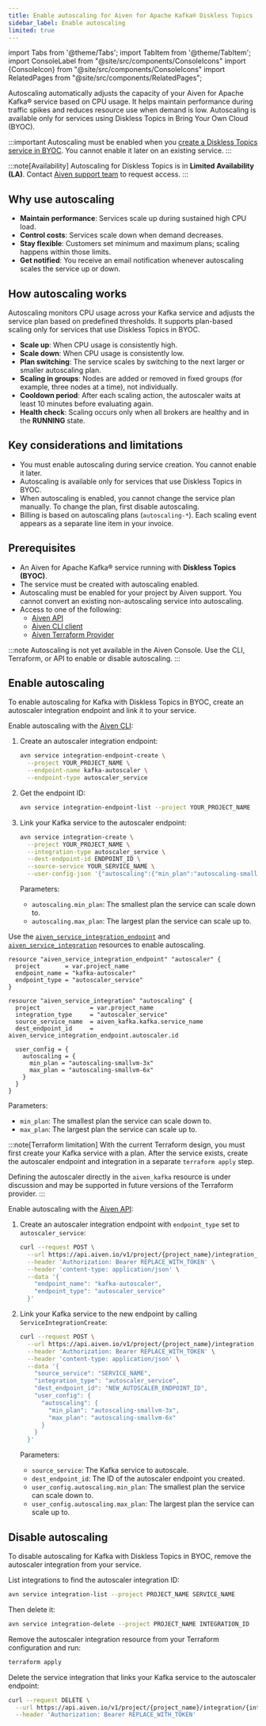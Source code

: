 ```yaml
---
title: Enable autoscaling for Aiven for Apache Kafka® Diskless Topics
sidebar_label: Enable autoscaling
limited: true
---
```


import Tabs from '@theme/Tabs';
import TabItem from '@theme/TabItem';
import ConsoleLabel from "@site/src/components/ConsoleIcons"
import {ConsoleIcon} from "@site/src/components/ConsoleIcons"
import RelatedPages from "@site/src/components/RelatedPages";

Autoscaling automatically adjusts the capacity of your Aiven for Apache Kafka® service based on CPU usage.
It helps maintain performance during traffic spikes and reduces resource use when
demand is low. Autoscaling is available only for services using Diskless Topics in
Bring Your Own Cloud (BYOC).

:::important
Autoscaling must be enabled when you
[create a Diskless Topics service in BYOC](/docs/products/diskless/howto/create-diskless-topic).
You cannot enable it later on an existing service.
:::

:::note[Availability]
Autoscaling for Diskless Topics is in **Limited Availability (LA)**. Contact
[Aiven support team](mailto:support@aiven.io) to request access.
:::

## Why use autoscaling

- **Maintain performance**: Services scale up during sustained high CPU load.
- **Control costs**: Services scale down when demand decreases.
- **Stay flexible**: Customers set minimum and maximum plans; scaling happens within
  those limits.
- **Get notified**: You receive an email notification whenever autoscaling scales the
  service up or down.

## How autoscaling works

Autoscaling monitors CPU usage across your Kafka service and adjusts the service plan
based on predefined thresholds. It supports plan-based scaling only for services that
use Diskless Topics in BYOC.

- **Scale up**: When CPU usage is consistently high.
- **Scale down**: When CPU usage is consistently low.
- **Plan switching**: The service scales by switching to the next larger or smaller
  autoscaling plan.
- **Scaling in groups**: Nodes are added or removed in fixed groups (for example,
  three nodes at a time), not individually.
- **Cooldown period**: After each scaling action, the autoscaler waits at least 10
  minutes before evaluating again.
- **Health check**: Scaling occurs only when all brokers are healthy and in the
  **RUNNING** state.

## Key considerations and limitations

- You must enable autoscaling during service creation. You cannot enable it later.
- Autoscaling is available only for services that use Diskless Topics in BYOC.
- When autoscaling is enabled, you cannot change the service plan manually. To change
  the plan, first disable autoscaling.
- Billing is based on autoscaling plans (`autoscaling-*`). Each scaling event appears
  as a separate line item in your invoice.

## Prerequisites

- An Aiven for Apache Kafka® service running with **Diskless Topics (BYOC)**.
- The service must be created with autoscaling enabled.
- Autoscaling must be enabled for your project by Aiven support.
  You cannot convert an existing non-autoscaling service into autoscaling.
- Access to one of the following:
  - [Aiven API](https://api.aiven.io/doc/)
  - [Aiven CLI client](/docs/tools/cli)
  - [Aiven Terraform Provider](https://registry.terraform.io/providers/aiven/aiven/latest)

:::note
Autoscaling is not yet available in the Aiven Console. Use the CLI, Terraform, or API to
enable or disable autoscaling.
:::

## Enable autoscaling

To enable autoscaling for Kafka with Diskless Topics in BYOC, create an
autoscaler integration endpoint and link it to your service.

<Tabs groupId="group1">
<TabItem value="cli" label="CLI">

Enable autoscaling with the [Aiven CLI](/docs/tools/cli):

1. Create an autoscaler integration endpoint:

   ```bash
   avn service integration-endpoint-create \
     --project YOUR_PROJECT_NAME \
     --endpoint-name kafka-autoscaler \
     --endpoint-type autoscaler_service
   ```

1. Get the endpoint ID:

   ```bash
   avn service integration-endpoint-list --project YOUR_PROJECT_NAME
   ```

1. Link your Kafka service to the autoscaler endpoint:

   ```bash
   avn service integration-create \
     --project YOUR_PROJECT_NAME \
     --integration-type autoscaler_service \
     --dest-endpoint-id ENDPOINT_ID \
     --source-service YOUR_SERVICE_NAME \
     --user-config-json '{"autoscaling":{"min_plan":"autoscaling-smallvm-3x","max_plan":"autoscaling-smallvm-6x"}}'
   ```

   Parameters:

   - `autoscaling.min_plan`: The smallest plan the service can scale down to.
   - `autoscaling.max_plan`: The largest plan the service can scale up to.

</TabItem>
<TabItem value="terraform" label="Terraform">

Use the
[`aiven_service_integration_endpoint`](https://registry.terraform.io/providers/aiven/aiven/latest/docs/resources/service_integration_endpoint)
and
[`aiven_service_integration`](https://registry.terraform.io/providers/aiven/aiven/latest/docs/resources/service_integration)
resources to enable autoscaling.

```hcl
resource "aiven_service_integration_endpoint" "autoscaler" {
  project       = var.project_name
  endpoint_name = "kafka-autoscaler"
  endpoint_type = "autoscaler_service"
}

resource "aiven_service_integration" "autoscaling" {
  project              = var.project_name
  integration_type     = "autoscaler_service"
  source_service_name  = aiven_kafka.kafka.service_name
  dest_endpoint_id     = aiven_service_integration_endpoint.autoscaler.id

  user_config = {
    autoscaling = {
      min_plan = "autoscaling-smallvm-3x"
      max_plan = "autoscaling-smallvm-6x"
    }
  }
}
```

Parameters:

- `min_plan`: The smallest plan the service can scale down to.
- `max_plan`: The largest plan the service can scale up to.

:::note[Terraform limitation]
With the current Terraform design, you must first create your Kafka service with a plan.
After the service exists, create the autoscaler endpoint and integration in a
separate `terraform apply` step.

Defining the autoscaler directly in the `aiven_kafka` resource is under discussion and
may be supported in future versions of the Terraform provider.
:::

</TabItem>
<TabItem value="api" label="API">

Enable autoscaling with the [Aiven API](https://api.aiven.io/doc/):

1. Create an autoscaler integration endpoint with `endpoint_type` set to `autoscaler_service`:

   ```bash
   curl --request POST \
     --url https://api.aiven.io/v1/project/{project_name}/integration_endpoint \
     --header 'Authorization: Bearer REPLACE_WITH_TOKEN' \
     --header 'content-type: application/json' \
     --data '{
       "endpoint_name": "kafka-autoscaler",
       "endpoint_type": "autoscaler_service"
     }'
     ```

1. Link your Kafka service to the new endpoint by calling `ServiceIntegrationCreate`:

   ```bash
   curl --request POST \
     --url https://api.aiven.io/v1/project/{project_name}/integration \
     --header 'Authorization: Bearer REPLACE_WITH_TOKEN' \
     --header 'content-type: application/json' \
     --data '{
       "source_service": "SERVICE_NAME",
       "integration_type": "autoscaler_service",
       "dest_endpoint_id": "NEW_AUTOSCALER_ENDPOINT_ID",
       "user_config": {
         "autoscaling": {
           "min_plan": "autoscaling-smallvm-3x",
           "max_plan": "autoscaling-smallvm-6x"
         }
       }
     }'
   ```

   Parameters:

   - `source_service`: The Kafka service to autoscale.
   - `dest_endpoint_id`: The ID of the autoscaler endpoint you created.
   - `user_config.autoscaling.min_plan`: The smallest plan the service can scale down to.
   - `user_config.autoscaling.max_plan`: The largest plan the service can scale up to.

</TabItem>
</Tabs>

## Disable autoscaling

To disable autoscaling for Kafka with Diskless Topics in BYOC, remove the autoscaler
integration from your service.

<Tabs groupId="group2">
<TabItem value="cli" label="CLI">

List integrations to find the autoscaler integration ID:

```bash
avn service integration-list --project PROJECT_NAME SERVICE_NAME
```

Then delete it:

```bash
avn service integration-delete --project PROJECT_NAME INTEGRATION_ID
```

</TabItem>
<TabItem value="terraform" label="Terraform">

Remove the autoscaler integration resource from your Terraform configuration and run:

```bash
terraform apply
```

</TabItem>
<TabItem value="api" label="API">

Delete the service integration that links your Kafka service to the autoscaler endpoint:

```bash
curl --request DELETE \
  --url https://api.aiven.io/v1/project/{project_name}/integration/{integration_id} \
  --header 'Authorization: Bearer REPLACE_WITH_TOKEN'
```

</TabItem>
</Tabs>
